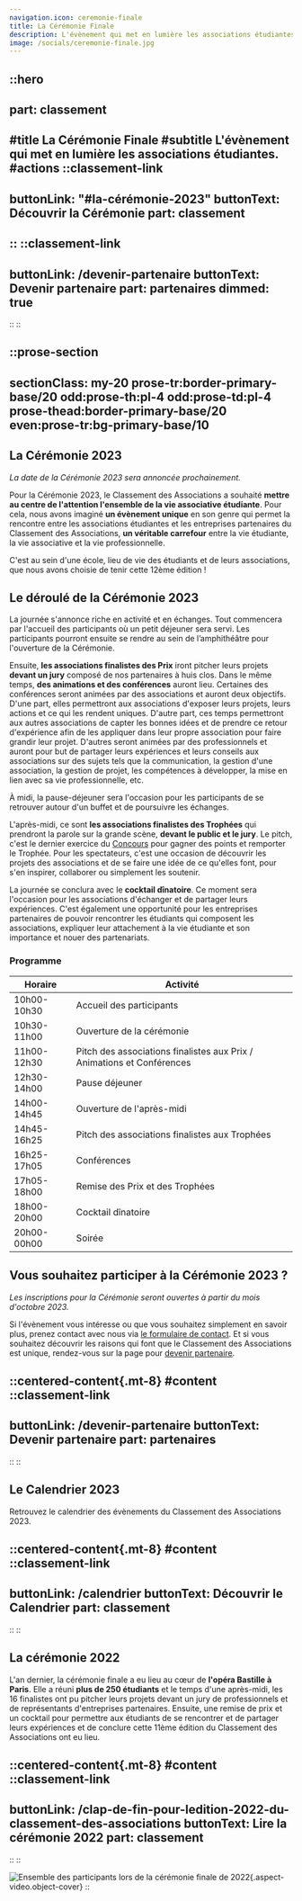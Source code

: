 ```yaml
---
navigation.icon: ceremonie-finale
title: La Cérémonie Finale
description: L'évènement qui met en lumière les associations étudiantes auprès des entreprises et des étudiants.
image: /socials/ceremonie-finale.jpg
---
```


::hero
---
part: classement
---
#title
La Cérémonie Finale
#subtitle
L'évènement qui met en lumière les associations étudiantes.
#actions
  ::classement-link
  ---
  buttonLink: "#la-cérémonie-2023"
  buttonText: Découvrir la Cérémonie
  part: classement
  ---
  ::
  ::classement-link
  ---
  buttonLink: /devenir-partenaire
  buttonText: Devenir partenaire
  part: partenaires
  dimmed: true
  ---
  ::
::

::prose-section
---
sectionClass: my-20 prose-tr:border-primary-base/20 odd:prose-th:pl-4  odd:prose-td:pl-4 prose-thead:border-primary-base/20 even:prose-tr:bg-primary-base/10
---
## La Cérémonie 2023

*La date de la Cérémonie 2023 sera annoncée prochainement.*

Pour la Cérémonie 2023, le Classement des Associations a souhaité **mettre au centre de l'attention l'ensemble de la vie associative étudiante**. Pour cela, nous avons imaginé **un évènement unique** en son genre qui permet la rencontre entre les associations étudiantes et les entreprises partenaires du Classement des Associations, **un véritable carrefour** entre la vie étudiante, la vie associative et la vie professionnelle.

C'est au sein d'une école, lieu de vie des étudiants et de leurs associations, que nous avons choisie de tenir cette 12ème édition !

## Le déroulé de la Cérémonie 2023

La journée s'annonce riche en activité et en échanges. Tout commencera par l'accueil des participants où un petit déjeuner sera servi. Les participants pourront ensuite se rendre au sein de l’amphithéâtre pour l'ouverture de la Cérémonie.

Ensuite, **les associations finalistes des Prix** iront pitcher leurs projets **devant un jury** composé de nos partenaires à huis clos. Dans le même temps, **des animations et des conférences** auront lieu. Certaines des conférences seront animées par des associations et auront deux objectifs. D'une part, elles permettront aux associations d'exposer leurs projets, leurs actions et ce qui les rendent uniques. D'autre part, ces temps permettront aux autres associations de capter les bonnes idées et de prendre ce retour d'expérience afin de les appliquer dans leur propre association pour faire grandir leur projet. D'autres seront animées par des professionnels et auront pour but de partager leurs expériences et leurs conseils aux associations sur des sujets tels que la communication, la gestion d'une association, la gestion de projet, les compétences à développer, la mise en lien avec sa vie professionnelle, etc.

À midi, la pause-déjeuner sera l'occasion pour les participants de se retrouver autour d'un buffet et de poursuivre les échanges.

L'après-midi, ce sont **les associations finalistes des Trophées** qui prendront la parole sur la grande scène, **devant le public et le jury**. Le pitch, c'est le dernier exercice du [Concours](/classement/concours) pour gagner des points et remporter le Trophée. Pour les spectateurs, c'est une occasion de découvrir les projets des associations et de se faire une idée de ce qu'elles font, pour s'en inspirer, collaborer ou simplement les soutenir.

La journée se conclura avec le **cocktail dînatoire**. Ce moment sera l'occasion pour les associations d'échanger et de partager leurs expériences. C'est également une opportunité pour les entreprises partenaires de pouvoir rencontrer les étudiants qui composent les associations, expliquer leur attachement à la vie étudiante et son importance et nouer des partenariats.

### Programme 

| Horaire     | Activité                                                               |
| ----------- | ---------------------------------------------------------------------- |
| 10h00-10h30 | Accueil des participants                                               |
| 10h30-11h00 | Ouverture de la cérémonie                                              |
| 11h00-12h30 | Pitch des associations finalistes aux Prix / Animations et Conférences |
| 12h30-14h00 | Pause déjeuner                                                         |
| 14h00-14h45 | Ouverture de l'après-midi                                              |
| 14h45-16h25 | Pitch des associations finalistes aux Trophées                         |
| 16h25-17h05 | Conférences                                                            |
| 17h05-18h00 | Remise des Prix et des Trophées                                        |
| 18h00-20h00 | Cocktail dînatoire                                                     |
| 20h00-00h00 | Soirée                                                                 |

## Vous souhaitez participer à la Cérémonie 2023 ?

*Les inscriptions pour la Cérémonie seront ouvertes à partir du mois d'octobre 2023.*

Si l'évènement vous intéresse ou que vous souhaitez simplement en savoir plus, prenez contact avec nous via [le formulaire de contact](/nous-contacter). Et si vous souhaitez découvrir les raisons qui font que le Classement des Associations est unique, rendez-vous sur la page pour [devenir partenaire](/devenir-partenaire).

::centered-content{.mt-8}
#content
  ::classement-link
  ---
  buttonLink: /devenir-partenaire
  buttonText: Devenir partenaire
  part: partenaires
  ---
  ::
::

## Le Calendrier 2023

Retrouvez le calendrier des évènements du Classement des Associations 2023.

::centered-content{.mt-8}
#content
  ::classement-link
  ---
  buttonLink: /calendrier
  buttonText: Découvrir le Calendrier
  part: classement
  ---
  ::
::

## La cérémonie 2022

L'an dernier, la cérémonie finale a eu lieu au cœur de **l'opéra Bastille à Paris**. Elle a réuni **plus de 250 étudiants** et le temps d'une après-midi, les 16 finalistes ont pu pitcher leurs projets devant un jury de professionnels et de représentants d'entreprises partenaires. Ensuite, une remise de prix et un cocktail pour permettre aux étudiants de se rencontrer et de partager leurs expériences et de conclure cette 11ème édition du Classement des Associations ont eu lieu.

::centered-content{.mt-8}
#content
  ::classement-link
  ---
  buttonLink: /clap-de-fin-pour-ledition-2022-du-classement-des-associations
  buttonText: Lire la cérémonie 2022
  part: classement
  ---
  ::
::

![Ensemble des participants lors de la cérémonie finale de 2022](/assets/classement/ceremonie-finale/2022.webp){.aspect-video.object-cover}
::
